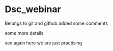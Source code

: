 # Dsc_webinar
Belongs to git and github
added some comments


some more details



see again
here we are just practising
